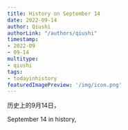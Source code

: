 ```yaml
---
title: History on September 14
date: 2022-09-14
author: Qiushi 
authorLink: "/authors/qiushi"
timestamp: 
- 2022-09
- 09-14
multitype: 
- qiushi
tags: 
- todayinhistory
featuredImagePreview: '/img/icon.png'
---
```









历史上的9月14日，

September 14 in history, 

<!--more-->

